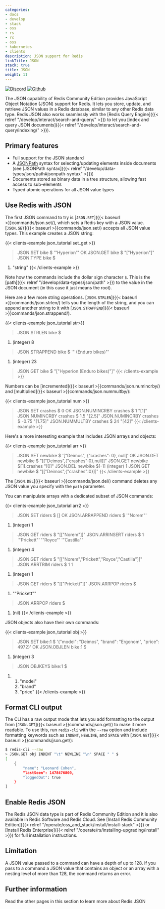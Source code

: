 ```yaml
---
categories:
- docs
- develop
- stack
- oss
- rs
- rc
- oss
- kubernetes
- clients
description: JSON support for Redis
linkTitle: JSON
stack: true
title: JSON
weight: 11
---
```


[![Discord](https://img.shields.io/discord/697882427875393627?style=flat-square)](https://discord.gg/QUkjSsk)
[![Github](https://img.shields.io/static/v1?label=&message=repository&color=5961FF&logo=github)](https://github.com/RedisJSON/RedisJSON/)

The JSON capability of Redis Community Edition provides JavaScript Object Notation (JSON) support for Redis. It lets you store, update, and retrieve JSON values in a Redis database, similar to any other Redis data type. Redis JSON also works seamlessly with the [Redis Query Engine]({{< relref "/develop/interact/search-and-query/" >}}) to let you [index and query JSON documents]({{< relref "/develop/interact/search-and-query/indexing/" >}}).

## Primary features

* Full support for the JSON standard
* A [JSONPath](http://goessner.net/articles/JsonPath/) syntax for selecting/updating elements inside documents (see [JSONPath syntax]({{< relref "/develop/data-types/json/path#jsonpath-syntax" >}}))
* Documents stored as binary data in a tree structure, allowing fast access to sub-elements
* Typed atomic operations for all JSON value types

## Use Redis with JSON

The first JSON command to try is [`JSON.SET`]({{< baseurl >}}commands/json.set/), which sets a Redis key with a JSON value. [`JSON.SET`]({{< baseurl >}}commands/json.set/) accepts all JSON value types. This example creates a JSON string:

{{< clients-example json_tutorial set_get >}}
> JSON.SET bike $ '"Hyperion"'
OK
> JSON.GET bike $
"[\"Hyperion\"]"
> JSON.TYPE bike $
1) "string"
{{< /clients-example >}}

Note how the commands include the dollar sign character `$`. This is the [path]({{< relref "/develop/data-types/json/path" >}}) to the value in the JSON document (in this case it just means the root).

Here are a few more string operations. [`JSON.STRLEN`]({{< baseurl >}}commands/json.strlen/) tells you the length of the string, and you can append another string to it with [`JSON.STRAPPEND`]({{< baseurl >}}commands/json.strappend/).

{{< clients-example json_tutorial str>}}
> JSON.STRLEN bike $
1) (integer) 8
> JSON.STRAPPEND bike $ '" (Enduro bikes)"'
1) (integer) 23
> JSON.GET bike $
"[\"Hyperion (Enduro bikes)\"]"
{{< /clients-example >}}

Numbers can be [incremented]({{< baseurl >}}commands/json.numincrby/) and [multiplied]({{< baseurl >}}commands/json.nummultby/):

{{< clients-example json_tutorial num >}}
> JSON.SET crashes $ 0
OK
> JSON.NUMINCRBY crashes $ 1
"[1]"
> JSON.NUMINCRBY crashes $ 1.5
"[2.5]"
> JSON.NUMINCRBY crashes $ -0.75
"[1.75]"
> JSON.NUMMULTBY crashes $ 24
"[42]"
{{< /clients-example >}}

Here's a more interesting example that includes JSON arrays and objects:

{{< clients-example json_tutorial arr >}}
> JSON.SET newbike $ '["Deimos", {"crashes": 0}, null]'
OK
> JSON.GET newbike $
"[[\"Deimos\",{\"crashes\":0},null]]"
> JSON.GET newbike $[1].crashes
"[0]"
> JSON.DEL newbike $[-1]
(integer) 1
> JSON.GET newbike $
"[[\"Deimos\",{\"crashes\":0}]]"
{{< /clients-example >}}

The [`JSON.DEL`]({{< baseurl >}}commands/json.del/) command deletes any JSON value you specify with the `path` parameter.

You can manipulate arrays with a dedicated subset of JSON commands:

{{< clients-example json_tutorial arr2 >}}
> JSON.SET riders $ []
OK
> JSON.ARRAPPEND riders $ '"Norem"'
1) (integer) 1
> JSON.GET riders $
"[[\"Norem\"]]"
> JSON.ARRINSERT riders $ 1 '"Prickett"' '"Royce"' '"Castilla"'
1) (integer) 4
> JSON.GET riders $
"[[\"Norem\",\"Prickett\",\"Royce\",\"Castilla\"]]"
> JSON.ARRTRIM riders $ 1 1
1) (integer) 1
> JSON.GET riders $
"[[\"Prickett\"]]"
> JSON.ARRPOP riders $
1) "\"Prickett\""
> JSON.ARRPOP riders $
1) (nil)
{{< /clients-example >}}

JSON objects also have their own commands:

{{< clients-example json_tutorial obj >}}
> JSON.SET bike:1 $ '{"model": "Deimos", "brand": "Ergonom", "price": 4972}'
OK
> JSON.OBJLEN bike:1 $
1) (integer) 3
> JSON.OBJKEYS bike:1 $
1) 1) "model"
   2) "brand"
   3) "price"
{{< /clients-example >}}

## Format CLI output

The CLI has a raw output mode that lets you add formatting to the output from
[`JSON.GET`]({{< baseurl >}}commands/json.get/) to make
it more readable. To use this, run `redis-cli` with the `--raw` option
and include formatting keywords such as `INDENT`, `NEWLINE`, and `SPACE`
with [`JSON.GET`]({{< baseurl >}}commands/json.get/):

```bash
$ redis-cli --raw
> JSON.GET obj INDENT "\t" NEWLINE "\n" SPACE " " $
[
	{
		"name": "Leonard Cohen",
		"lastSeen": 1478476800,
		"loggedOut": true
	}
]
```

## Enable Redis JSON

The Redis JSON data type is part of Redis Community Edition and it is also available in Redis Software and Redis Cloud.
See
[Install Redis Community Edition]({{< relref "/operate/oss_and_stack/install/install-stack" >}}) or
[Install Redis Enterprise]({{< relref "/operate/rs/installing-upgrading/install" >}})
for full installation instructions.

## Limitation

A JSON value passed to a command can have a depth of up to 128. If you pass to a command a JSON value that contains an object or an array with a nesting level of more than 128, the command returns an error.

## Further information

Read the other pages in this section to learn more about Redis JSON
